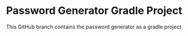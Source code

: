 
<h1>Password Generator Gradle Project</h1>

This GitHub branch contains the password generator as a gradle project
